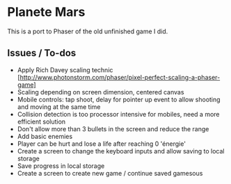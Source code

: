 # Planete Mars

This is a port to Phaser of the old unfinished game I did.

## Issues / To-dos

- Apply Rich Davey scaling technic [http://www.photonstorm.com/phaser/pixel-perfect-scaling-a-phaser-game]
- Scaling depending on screen dimension, centered canvas
- Mobile controls: tap shoot, delay for pointer up event to allow shooting and moving at the same time
- Collision detection is too processor intensive for mobiles, need a more efficient solution
- Don't allow more than 3 bullets in the screen and reduce the range
- Add basic enemies
- Player can be hurt and lose a life after reaching 0 'énergie'
- Create a screen to change the keyboard inputs and allow saving to local storage
- Save progress in local storage
- Create a screen to create new game / continue saved gamesous
